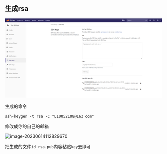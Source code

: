 


## 生成rsa

![image-20230614112735539](img\image-20230614112735539.png)

生成的命令

```
ssh-keygen -t rsa -C "L10052108@163.com"
```

修改成你的自己的邮箱

![image-20230614112829670](\img\image-20230614112829670.png)

把生成的文件`id_rsa.pub`内容粘贴`key`去即可